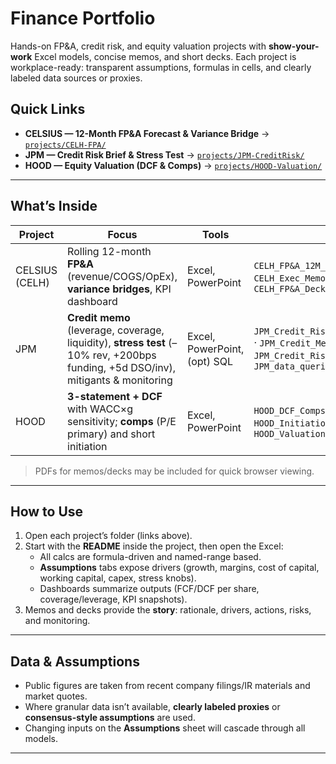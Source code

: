 # Finance Portfolio
Hands-on FP&A, credit risk, and equity valuation projects with **show-your-work** Excel models, concise memos, and short decks. Each project is workplace-ready: transparent assumptions, formulas in cells, and clearly labeled data sources or proxies.

## Quick Links
- **CELSIUS — 12-Month FP&A Forecast & Variance Bridge** → [`projects/CELH-FPA/`](projects/CELH-FPA/)
- **JPM — Credit Risk Brief & Stress Test** → [`projects/JPM-CreditRisk/`](projects/JPM-CreditRisk/)
- **HOOD — Equity Valuation (DCF & Comps)** → [`projects/HOOD-Valuation/`](projects/HOOD-Valuation/)

---

## What’s Inside
| Project | Focus | Tools | Key Deliverables |
|---|---|---|---|
| CELSIUS (CELH) | Rolling 12-month **FP&A** (revenue/COGS/OpEx), **variance bridges**, KPI dashboard | Excel, PowerPoint | `CELH_FP&A_12M_WITH_FORMULAS.xlsx` · `CELH_Exec_Memo_FP&A.docx` · `CELH_FP&A_Deck.pptx` |
| JPM | **Credit memo** (leverage, coverage, liquidity), **stress test** (–10% rev, +200bps funding, +5d DSO/inv), mitigants & monitoring | Excel, PowerPoint, (opt) SQL | `JPM_Credit_Risk_Stress_WITH_FORMULAS_v2.xlsx` · `JPM_Credit_Memo.docx` · `JPM_Credit_Risk_Deck.pptx` · `JPM_data_queries.sql` |
| HOOD | **3-statement + DCF** with WACC×g sensitivity; **comps** (P/E primary) and short initiation | Excel, PowerPoint | `HOOD_DCF_Comps_WITH_FORMULAS.xlsx` · `HOOD_Initiation_Memo.docx` · `HOOD_Valuation_Deck.pptx` |

> PDFs for memos/decks may be included for quick browser viewing.

---

## How to Use
1. Open each project’s folder (links above).  
2. Start with the **README** inside the project, then open the Excel:
   - All calcs are formula-driven and named-range based.
   - **Assumptions** tabs expose drivers (growth, margins, cost of capital, working capital, capex, stress knobs).
   - Dashboards summarize outputs (FCF/DCF per share, coverage/leverage, KPI snapshots).
3. Memos and decks provide the **story**: rationale, drivers, actions, risks, and monitoring.

---

## Data & Assumptions
- Public figures are taken from recent company filings/IR materials and market quotes.  
- Where granular data isn’t available, **clearly labeled proxies** or **consensus-style assumptions** are used.  
- Changing inputs on the **Assumptions** sheet will cascade through all models.

---

